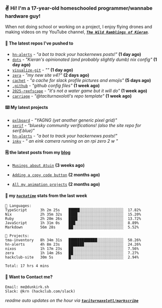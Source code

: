 ### ✌️ Hi! I'm a 17-year-old homeschooled programmer/wannabe hardware guy!

When not doing school or working on a project, I enjoy flying drones and making videos on my YouTube channel, [**_`The Wild Ramblings of Kieran`_**](https://youtube.com/@kieran.rambles).

#### 👷 The latest repos I've pushed to

- [`hn-alerts`](https://github.com/taciturnaxolotl/hn-alerts) - _"a bot to track your hackernews posts!"_ **(1 day ago)**
- [`dots`](https://github.com/taciturnaxolotl/dots) - _"Kieran's opinionated (and probably slightly dumb) nix config"_ **(1 day ago)**
- [`visualize-git`](https://github.com/maxwofford/visualize-git) - _""_ **(1 day ago)**
- [`zera`](https://github.com/taciturnaxolotl/zera) - _"my new site v4?"_ **(2 days ago)**
- [`cachet`](https://github.com/taciturnaxolotl/cachet) - _"a cache for slack profile pictures and emojis"_ **(5 days ago)**
- [`.github`](https://github.com/taciturnaxolotl/.github) - _"github config files"_ **(1 week ago)**
- [`2025-reefscape`](https://github.com/df1317/2025-reefscape) - _"it's not a water game but it will do"_ **(1 week ago)**
- [`carriage`](https://github.com/taciturnaxolotl/carriage) - _"@taciturnaxolotl's repo template"_ **(1 week ago)**

#### ⌨️ My latest projects

- [`pxlboard`](https://github.com/taciturnaxolotl/pxlboard) - _"YAGNG (yet another generic pixel grid)"_
- [`serif`](https://github.com/taciturnaxolotl/serif) - _"bluesky community verifications! (also the site repo for serif.blue)"_
- [`hn-alerts`](https://github.com/taciturnaxolotl/hn-alerts) - _"a bot to track your hackernews posts!"_
- [`inky`](https://github.com/taciturnaxolotl/inky) - _" an eink camera running on an rpi zero 2 w "_

#### 🗒️ the latest posts from my [blog](https://dunkirk.sh)

- [`Musings about Atuin`](https://dunkirk.sh/blog/atuin/) **(3 weeks ago)**

- [`Adding a copy code button`](https://dunkirk.sh/blog/adding-a-copy-button/) **(2 months ago)**

- [`All my animation projects`](https://dunkirk.sh/blog/my-animations/) **(2 months ago)**



#### 📡 my [_`hackatime`_](https://waka.hackclub.com) stats from the last week

```text
💾 Languages:
TypeScript      3h 2m 25s    █████░░░░░░░░░░░░░░░░░░░░  17.82%
Nix             2h 35m 32s   ████░░░░░░░░░░░░░░░░░░░░░  15.20%
Ruby            2h 20m 26s   ████░░░░░░░░░░░░░░░░░░░░░  13.72%
JavaScript      1h 31m 0s    ███░░░░░░░░░░░░░░░░░░░░░░  8.89%
Markdown        56m 28s      ██░░░░░░░░░░░░░░░░░░░░░░░  5.52%

💼 Projects:
tma-inventory   8h 34m 31s   █████████████░░░░░░░░░░░░  50.26%
hn-alerts       4h 8m 23s    ███████░░░░░░░░░░░░░░░░░░  24.26%
nixos           1h 17m 23s   ██░░░░░░░░░░░░░░░░░░░░░░░  7.56%
zera            1h 14m 26s   ██░░░░░░░░░░░░░░░░░░░░░░░  7.27%
hackclub-site   30m 5s       █░░░░░░░░░░░░░░░░░░░░░░░░  2.94%

Total: 17 hrs 4 mins
```

#### 📮 Want to Contact me?

```text
Email: me@dunkirk.sh
Slack: @krn (hackclub.com/slack)
```

_readme auto updates on the hour via [**`taciturnaxolotl/markscribe`**](https://github.com/taciturnaxolotl/markscribe)_
